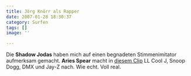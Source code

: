 ```yaml
---
title: Jörg Knörr als Rapper
date: 2007-01-28 18:30:37
category: Surfen
tags: []
image: ''

---
```


Die **Shadow Jodas** haben mich auf einen begnadeten Stimmenimitator aufmerksam gemacht. **Aries Spear** macht in [diesem Clip](http://www.youtube.com/watch?v=rP3qL4UG1TI) LL Cool J, Snoop Dogg, DMX und Jay-Z nach. Wie echt. Voll real.
